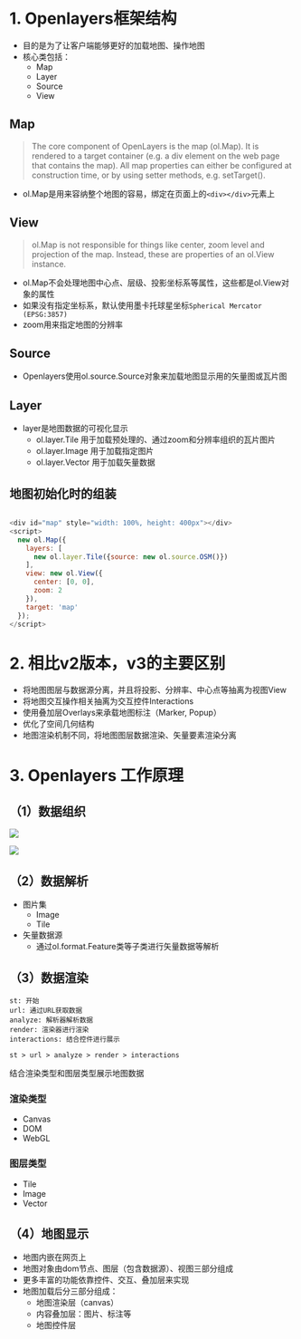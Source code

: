 # 1. Openlayers框架结构
- 目的是为了让客户端能够更好的加载地图、操作地图
- 核心类包括：
    - Map
    - Layer
    - Source
    - View
## Map
> The core component of OpenLayers is the map (ol.Map). It is rendered to a target container (e.g. a div element on the web page that contains the map). All map properties can either be configured at construction time, or by using setter methods, e.g. setTarget().
- ol.Map是用来容纳整个地图的容易，绑定在页面上的`<div></div>`元素上
## View
> ol.Map is not responsible for things like center, zoom level and projection of the map. Instead, these are properties of an ol.View instance.
- ol.Map不会处理地图中心点、层级、投影坐标系等属性，这些都是ol.View对象的属性
- 如果没有指定坐标系，默认使用墨卡托球星坐标`Spherical Mercator (EPSG:3857)`
- zoom用来指定地图的分辨率
## Source
- Openlayers使用ol.source.Source对象来加载地图显示用的矢量图或瓦片图
## Layer
- layer是地图数据的可视化显示
    - ol.layer.Tile 用于加载预处理的、通过zoom和分辨率组织的瓦片图片
    - ol.layer.Image 用于加载指定图片
    - ol.layer.Vector 用于加载矢量数据
## 地图初始化时的组装

```js

<div id="map" style="width: 100%, height: 400px"></div>
<script>
  new ol.Map({
    layers: [
      new ol.layer.Tile({source: new ol.source.OSM()})
    ],
    view: new ol.View({
      center: [0, 0],
      zoom: 2
    }),
    target: 'map'
  });
</script>
```

# 2. 相比v2版本，v3的主要区别

- 将地图图层与数据源分离，并且将投影、分辨率、中心点等抽离为视图View
- 将地图交互操作相关抽离为交互控件Interactions
- 使用叠加层Overlays来承载地图标注（Marker, Popup）
- 优化了空间几何结构
- 地图渲染机制不同，将地图图层数据渲染、矢量要素渲染分离

# 3. Openlayers 工作原理
## （1）数据组织

![](./_image/2017-03-02-00-18-40.jpg)

![](./_image/2017-03-02-00-23-06.jpg)

## （2）数据解析
- 图片集
    - Image
    - Tile
- 矢量数据源
    - 通过ol.format.Feature类等子类进行矢量数据等解析
## （3）数据渲染
```flow
st: 开始
url: 通过URL获取数据
analyze: 解析器解析数据
render: 渲染器进行渲染
interactions: 结合控件进行展示

st > url > analyze > render > interactions
```
结合渲染类型和图层类型展示地图数据

### 渲染类型
- Canvas
- DOM
- WebGL
### 图层类型
- Tile
- Image
- Vector
## （4）地图显示
- 地图内嵌在网页上
- 地图对象由dom节点、图层（包含数据源）、视图三部分组成
- 更多丰富的功能依靠控件、交互、叠加层来实现
- 地图加载后分三部分组成：
    - 地图渲染层（canvas）
    - 内容叠加层：图片、标注等
    - 地图控件层